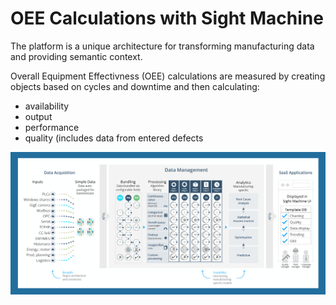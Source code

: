 # OEE Calculations with Sight Machine

 The platform is a unique architecture for transforming manufacturing data and providing semantic context.
 
 Overall Equipment Effectivness (OEE) calculations are measured by creating objects based on cycles and downtime and then calculating:
 
 * availability
 * output
 * performance
 * quality (includes data from entered defects

![](sightMachingPlatform.png)
